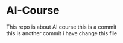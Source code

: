 # AI-Course
This repo  is about AI course
this is a commit
<br>
this is another commit
i have change this file